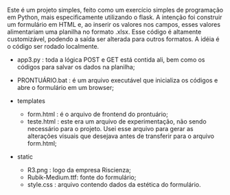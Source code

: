 Este é um projeto simples, feito como um exercício simples de programação em Python, mais especificamente utilizando o flask.
A intenção foi construir um formulário em HTML e, ao inserir os valores nos campos, esses valores alimentariam uma planilha no formato .xlsx. Esse código é altamente customizável,
podendo a saída ser alterada para outros formatos. A idéia é o código ser rodado localmente.

* app3.py : toda a lógica POST e GET está contida ali, bem como os códigos para salvar os dados na planilha;
* PRONTUÁRIO.bat : é um arquivo executável que inicializa os códigos e abre o formulário em um browser;

* templates
    * form.html : é o arquivo de frontend do prontuário;
    * teste.html : este era um arquivo de experimentação, não sendo necessário para o projeto. Usei esse arquivo para gerar as alterações visuais que desejava antes de transferir
 para o arquivo form.html;
* static
    * R3.png : logo da empresa Riscienza;
    * Rubik-Medium.ttf: fonte do formulário;
    * style.css : arquivo contendo dados da estética do formulário.
